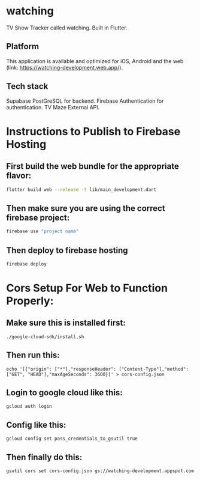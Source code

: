 # watching
TV Show Tracker called watching. Built in Flutter.

## Platform

This application is available and optimized for iOS, Android and the web (link: https://watching-development.web.app/).


## Tech stack

Supabase PostGreSQL for backend.
Firebase Authentication for authentication.
TV Maze External API.

# Instructions to Publish to Firebase Hosting

## First build the web bundle for the appropriate flavor:
```sh
flutter build web --release -t lib/main_development.dart 
```
## Then make sure you are using the correct firebase project:
```sh
firebase use "project name"
```
## Then deploy to firebase hosting
```sh
firebase deploy
```
# Cors Setup For Web to Function Properly:
## Make sure this is installed first:
```shell
./google-cloud-sdk/install.sh  
```
## Then run this:
```shell
echo '[{"origin": ["*"],"responseHeader": ["Content-Type"],"method": ["GET", "HEAD"],"maxAgeSeconds": 3600}]' > cors-config.json
```
## Login to google cloud like this: 
```shell
gcloud auth login     
```
## Config like this:
```shell
gcloud config set pass_credentials_to_gsutil true    
```
## Then finally do this:
```shell
gsutil cors set cors-config.json gs://watching-development.appspot.com
```